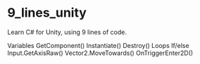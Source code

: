 # 9_lines_unity
Learn C# for Unity, using 9 lines of code.

Variables
GetComponent()
Instantiate()
Destroy()
Loops
If/else
Input.GetAxisRaw()
Vector2.MoveTowards()
OnTriggerEnter2D()
